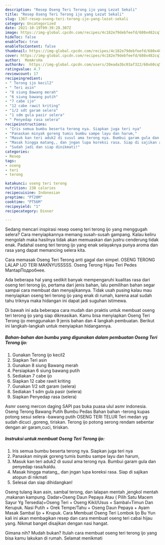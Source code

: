 ```yaml
---
description: "Resep Oseng Teri Terong ijo yang Lezat Sekali"
title: "Resep Oseng Teri Terong ijo yang Lezat Sekali"
slug: 1367-resep-oseng-teri-terong-ijo-yang-lezat-sekali
category: Uncategorized
date: 2021-10-19T09:39:28.307Z
image: https://img-global.cpcdn.com/recipes/4c182e79debfeefd/680x482cq70/oseng-teri-terong-ijo-foto-resep-utama.jpg
hideToc: false
enableToc: true
enableTocContent: false
thumbnail: https://img-global.cpcdn.com/recipes/4c182e79debfeefd/680x482cq70/oseng-teri-terong-ijo-foto-resep-utama.jpg
cover: https://img-global.cpcdn.com/recipes/4c182e79debfeefd/680x482cq70/oseng-teri-terong-ijo-foto-resep-utama.jpg
author:  MomArsHa
authorAv:  https://img-global.cpcdn.com/users/20eada3bc03af322/60x60cq50/avatar.jpg
ratingvalue: 4.7
reviewcount: 17
recipeingredient:
- " Terong ijo kecil2"
- " Teri asin"
- "8 siung Bawang merah"
- "6 siung bawang putih"
- "7 cabe ijo"
- "12 cabe rawit kriting"
- "1/2 sdt garam selera"
- "1 sdm gula pasir selera"
- " Penyedap rasa selera"
recipeinstructions:
- "Iris semua bumbu beserta terong nya. Siapkan juga teri nya"
- "Panaskan minyak goreng tumis bumbu sampe layu dan harum,"
- "Masuk kan teri aduk2 di susul ama terong nya. Bumbui garam gula dan penyedap rasa/kaldu."
- "Masak hingga matang,, dan jngan lupa koreksi rasa. Siap di sajikan atopun di nikmati"
- "Sudah jadi dan siap dinikmati!"
categories:
- Resep
tags:
- oseng
- teri
- terong

katakunci: oseng teri terong 
nutrition: 238 calories
recipecuisine: Indonesian
preptime: "PT20M"
cooktime: "PT56M"
recipeyield: "1"
recipecategory: Dinner

---
```



Sedang mencari inspirasi resep oseng teri terong ijo yang menggugah selera? Cara menyiapkannya memang susah-susah gampang. Kalau keliru mengolah maka hasilnya tidak akan memuaskan dan justru cenderung tidak enak. Padahal oseng teri terong ijo yang enak selayaknya punya aroma dan rasa yang dapat memancing selera kita.


Cara memasak Oseng Teri Terong anti gagal dan simpel. OSENG TERONG LALAP IJO TERI MAKNYUSSSSS. Oseng Terong Hijau Teri Pedes MantapПодробнее.

Ada beberapa hal yang sedikit banyak mempengaruhi kualitas rasa dari oseng teri terong ijo, pertama dari jenis bahan, lalu pemilihan bahan segar sampai cara membuat dan menyajikannya. Tidak usah pusing kalau mau menyiapkan oseng teri terong ijo yang enak di rumah, karena asal sudah tahu triknya maka hidangan ini dapat jadi suguhan istimewa.


Di bawah ini ada beberapa cara mudah dan praktis untuk membuat oseng teri terong ijo yang siap dikreasikan. Kamu bisa menyiapkan Oseng Teri Terong ijo menggunakan 9 jenis bahan dan 4 langkah pembuatan. Berikut ini langkah-langkah untuk menyiapkan hidangannya.

<!--inarticleads1-->

##### Bahan-bahan dan bumbu yang digunakan dalam pembuatan Oseng Teri Terong ijo:

1. Gunakan  Terong ijo kecil2
1. Siapkan  Teri asin
1. Gunakan 8 siung Bawang merah
1. Persiapkan 6 siung bawang putih
1. Sediakan 7 cabe ijo
1. Siapkan 12 cabe rawit kriting
1. Gunakan 1/2 sdt garam (selera)
1. Sediakan 1 sdm gula pasir (selera)
1. Siapkan  Penyedap rasa (selera)


Asmr oseng mercon daging SAPI pas buka puasa ulul asmr indonesia. Oseng Terong Bawang Putih Bumbu Pedas Bahan bahan -terong kupas potong sesui selera -bawang putih OSENG TERI TELUR Teri medan yg sudah dicuci ,goreng, tiriskan. Terong ijo potong serong rendam sebentar dengan air garam,cuci, tiriskan. 

<!--inarticleads2-->

##### Instruksi untuk membuat Oseng Teri Terong ijo:

1. Iris semua bumbu beserta terong nya. Siapkan juga teri nya
1. Panaskan minyak goreng tumis bumbu sampe layu dan harum,
1. Masuk kan teri aduk2 di susul ama terong nya. Bumbui garam gula dan penyedap rasa/kaldu.
1. Masak hingga matang,, dan jngan lupa koreksi rasa. Siap di sajikan atopun di nikmati
1. Selesai dan siap dihidangkan!

Oseng tulang ikan asin, sambal terong, dan lalapan mentah ,jengkol mentah ,makanan kampung. Dadar+Oseng Daun Pepaya Atau ( Pilih Satu Macem Sayur Yg Tersedia)+Oseng Teri + Oseng Kikil/Usus + Sambal+Timun Dan Kerupuk. Nasi Putih + Orek Tempe/Tahu + Oseng Daun Pepaya + Ayam Masak Sambal Ijo + Krupuk. Cara Membuat Oseng Teri Lombok Ijo Bu Yun kali ini akan membagikan resep dan cara membuat oseng teri cabai hijau yang. Nikmat banget disajikan dengan nasi hangat. 

Gimana nih? Mudah bukan? Itulah cara membuat oseng teri terong ijo yang bisa kamu lakukan di rumah. Selamat menikmati
